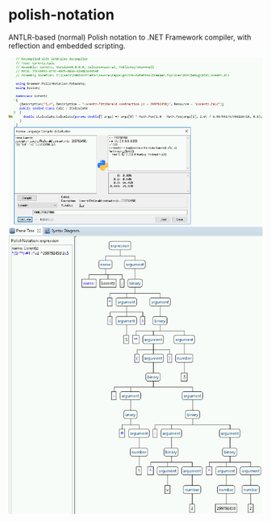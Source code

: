 # polish-notation
ANTLR-based (normal) Polish notation to .NET Framework compiler, with reflection and embedded scripting.

![Grammar Explorer](imgs/Grammar%20Explorer.png)  
![Parse Tree](imgs/Parse%20Tree.png)
